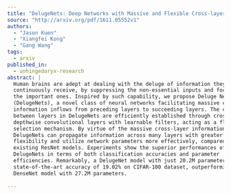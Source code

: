 ```yaml
---
title: "DelugeNets: Deep Networks with Massive and Flexible Cross-layer   Information Inflows"
source: "http://arxiv.org/pdf/1611.05552v1"
authors:
  - "Jason Kuen"
  - "Xiangfei Kong"
  - "Gang Wang"
tags:
  - arxiv
published_in:
  - unhingedoryx-research
abstract: |
  Human brains are adept at dealing with the deluge of information they
  continuously receive, by suppressing the non-essential inputs and focusing on
  the important ones. Inspired by such capability, we propose Deluge Networks
  (DelugeNets), a novel class of neural networks facilitating massive cross-layer
  information inflows from preceding layers to succeeding layers. The connections
  between layers in DelugeNets are efficiently established through cross-layer
  depthwise convolutional layers with learnable filters, acting as a flexible
  selection mechanism. By virtue of the massive cross-layer information inflows,
  DelugeNets can propagate information across many layers with greater
  flexibility and utilize network parameters more effectively, compared to
  existing ResNet models. Experiments show the superior performances of
  DelugeNets in terms of both classification accuracies and parameter
  efficiencies. Remarkably, a DelugeNet model with just 20.2M parameters achieve
  state-of-the-art accuracy of 19.02% on CIFAR-100 dataset, outperforming
  DenseNet model with 27.2M parameters.
  
---
```

